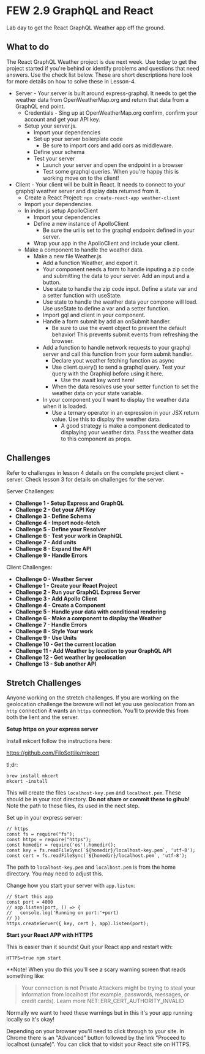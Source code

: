 # FEW 2.9 GraphQL and React

Lab day to get the React GraphQL Weather app off the ground. 

## What to do

The React GraphQL Weather project is due next week. Use today to get the project started if you're behind or identify problems and questions that need answers. Use the check list below. These are short descriptions here look for more details on how to solve these in Lesson-4. 

- Server - Your server is built around express-graphql. It needs to get the weather data from OpenWeatherMap.org and return that data from a GraphQL end point. 
	- Credentials - Sing up at OpenWeatherMap.org confirm, confirm your account and get your API key. 
	- Setup your server.js. 
		- Import your dependencies
		- Set up your server boilerplate code
			- Be sure to import cors and add cors as middleware.
		- Define your schema
		- Test your server
			- Launch your server and open the endpoint in a browser
			- Test some graphql queries. When you're happy this is working move on to the client!
- Client - Your client will be built in React. It needs to connect to your graphql weather server and display data returned from it. 
	- Create a React Project: `npx create-react-app weather-client`
	- Import your dependencies. 
	- In index.js setup ApolloClient
		- Import your dependencies
		- Define a new instance of ApolloClient
			- Be sure the uri is set to the graphql endpoint defined in your server. 
		- Wrap your app in the ApolloClient and include your client.
	- Make a component to handle the weather data. 
		- Make a new file Weather.js
			- Add a function Weather, and export it. 
			- Your component needs a form to handle inputing a zip code and submitting the data to your server. Add an input and a button. 
			- Use state to handle the zip code input. Define a state var and a setter function with useState.
			- Use state to handle the weather data your compone will load. Use useState to define a var and a setter function. 
			- Import gql and client in your component.
			- Handle a form submit by add an onSubmit handler. 
				- Be sure to use the event object to prevent the default behavior! This prevents submit events from refreshing the browser. 
			- Add a function to handle network requests to your graphql server and call this function from your form submit handler. 
				- Declare yout weather fetching function as async
				- Use client.query() to send a graphql query. Test your query with the Graphiql before using it here.
					- Use the await key word here! 
				- When the data resolves use your setter function to set the weather data on your state variable. 
			- In your component you'll want to display the weather data when it is loaded.
				- Use a ternary operator in an expression in your JSX return value. Use this to display the weather data. 
					- A good strategy is make a component dedicated to displaying your weather data. Pass the weather data to this component as props. 

## Challenges 

Refer to challenges in lesson 4 details on the complete project client + server. Check lesson 3 for details on challenges for the server.

Server Challenges: 

- **Challenge 1 - Setup Express and GraphQL**
- **Challenge 2 - Get your API Key**
- **Challenge 3 - Define Schema**
- **Challenge 4 - Import node-fetch**
- **Challenge 5 - Define your Resolver**
- **Challenge 6 - Test your work in GraphiQL**
- **Challenge 7 - Add units**
- **Challenge 8 - Expand the API**
- **Challenge 9 - Handle Errors**

Client Challenges:

- **Challenge 0 - Weather Server**
- **Challenge 1 - Create your React Project**
- **Challenge 2 - Run your GraphQL Express Server**
- **Challenge 3 - Add Apollo Client**
- **Challenge 4 - Create a Component**
- **Challenge 5 - Handle your data with conditional rendering**
- **Challenge 6 - Make a component to display the Weather**
- **Challenge 7 - Handle Errors**
- **Challenge 8 - Style Your work**
- **Challenge 9 - Use Units**
- **Challenge 10 - Get the current location**
- **Challenge 11 - Add Weather by location to your GraphQL API**
- **Challenge 12 - Get weather by geolocation**
- **Challenge 13 - Sub another API**

## Stretch Challenges 

Anyone working on the stretch challenges. If you are working on the geolocation challenge the browsre will not let you use geolocation from an `http` connection it wants an `https` connection. You'll to provide this from both the lient and the server. 

**Setup https on your express server**

Install mkcert follow the instructions here: 

https://github.com/FiloSottile/mkcert

tl;dr: 

```
brew install mkcert
mkcert -install
```

This will create the files `localhost-key.pem` and `localhost.pem`. These should be in your root directory. **Do not share or commit these to gihub!** Note the path to these files, its used in the nect step. 

Set up in your express server: 

```JS
// https 
const fs = require("fs");
const https = require("https");
const homedir = require('os').homedir();
const key = fs.readFileSync(`${homedir}/localhost-key.pem`, 'utf-8');
const cert = fs.readFileSync(`${homedir}/localhost.pem`, 'utf-8');
```

The path to `localhost-key.pem` and `localhost.pem` is from the home directory. You may need to adjust this. 

Change how you start your server with `app.listen`: 

```JS
// Start this app
const port = 4000
// app.listen(port, () => {
//   console.log('Running on port:'+port)
// })
https.createServer({ key, cert }, app).listen(port);
```

**Start your React APP with HTTPS**

This is easier than it sounds! Quit your React app and restart with: 

```
HTTPS=true npm start
```

**Note! When you do this you'll see a scary warning screen that reads something like: 

> Your connection is not Private
> Attackers might be trying to steal your information from localhost (for example, passwords, messages, or credit cards). Learn more
> NET::ERR_CERT_AUTHORITY_INVALID

Normally we want to heed these warnings but in this it's your app running locally so it's okay! 

Depending on your browser you'll need to click through to your site. In Chrome there is an "Advanced" button followed by the link "Proceed to localhost (unsafe)". You can click that to vidsit your React site on HTTPS. 

















<!-- 

## Learning Objectives 

1. 


- After Class/In classs activity
	- https://www.howtographql.com/react-apollo/0-introduction/
	- You can check your work agains the completed to tutorial here if you run into a problem: 
		- https://github.com/howtographql/react-apollo
- hackernews-react-apollo tutorial notes
	- Pay close atttention to the tutorial code snippets. The highlighted changes are not always correct! 
		- Stretch goal: make a pull request on the soruce repo for the tutorial if you see a mistake!
	- You'll be running two separate node projects from within the hackernews-react-apollo folder
		- in the root folder it will be the react project
		- in server folder will be the express server
	- Some instructions will ask you to switch folders in the terminal!
	- To run `yarn dev` in the *server* folder and launch the react app you'll need two terminals
	- Getting Started > Exploring the server
		- When you get here the tutorial asks you to run some commends to create some new posts. For this to work you'll need to be logged in and authorized. Create a user (if you haven't already)

```graphql
mutation {
  signup(email:"test@test.com", password:"test", name:"test") {
    user {
      name
      id
    }
  }
}
```
Now log in to this user account: 
```graphql
mutation {
  login(email:"test@test.com", password:"test") {
    user {
      name
    }
    token
  }
}
```
Copy the token and add the following to the HTTP Headers tab (lower left)
```graphql
{
  "Authorization":" Bearer <paste-token-here>"
}
```

	- Mutations: Creating Links > Writing the Mutation
		- I ran into a  problem here: `Unhandled Rejection (Error): Argument id for data.postedBy.connect.id must not be null. Please use undefined instead.` I'm guessing this is becuase you're not logged in and can't provide a user id which seems to be required for the database. 
		- I didn't find a good solution to allow posts without authenticating, and this is really the behavior that we want, for now I skipped the errors and continued with the tutorial. 
	


## After Class 

Time to start working on the frontend of hacker news!

Start working on the React + Apollo tutorial: <https://www.howtographql.com/react-apollo/0-introduction/>

- Complete the following chapters by next class: `Introduction`, `Getting Started`, `Queries: Loading Links`
















# Apollo

Apollo is a client that works with GraphQL. It can send requests and receive responses from a GraphQL endpoint. 

Apollo also has a library of React components that make it easy to integrate with React front ends. 

## Getting started 

Add Apollo to a React front end. 

- Import dependencies 
	- npm install --save graphql apollo-boost react-apollo graphql-tag

## In Class 

Review the tutorial. Look at its features and requirements. 


## Bonus Lesson: React Hooks!

Using state with functional components 

`const [state, setState] = useState(defaultValue)`
-->
